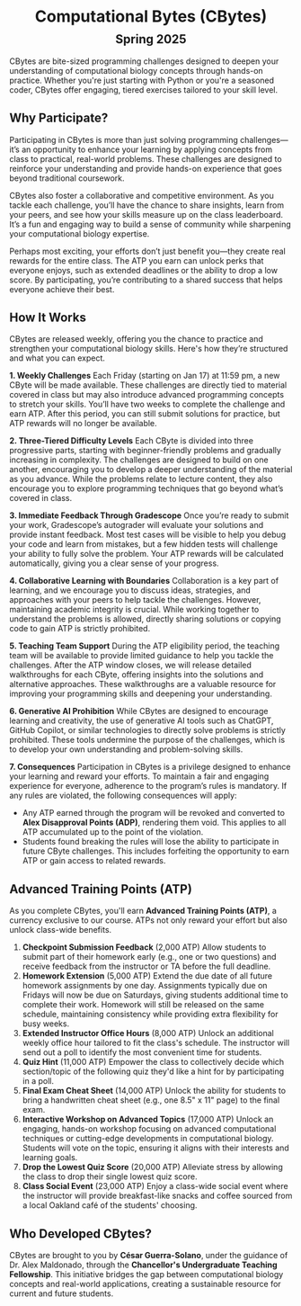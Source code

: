 <h1 style="margin-bottom: 0.4em; text-align: center;">
    <b>Computational Bytes</b> (CBytes)<br>
</h1>
<h2 style="margin-top: 0.0em; text-align: center;">
    Spring 2025
</h2>

CBytes are bite-sized programming challenges designed to deepen your understanding of computational biology concepts through hands-on practice.
Whether you're just starting with Python or you're a seasoned coder, CBytes offer engaging, tiered exercises tailored to your skill level.

## Why Participate?

Participating in CBytes is more than just solving programming challenges—it’s an opportunity to enhance your learning by applying concepts from class to practical, real-world problems.
These challenges are designed to reinforce your understanding and provide hands-on experience that goes beyond traditional coursework.

CBytes also foster a collaborative and competitive environment.
As you tackle each challenge, you’ll have the chance to share insights, learn from your peers, and see how your skills measure up on the class leaderboard.
It’s a fun and engaging way to build a sense of community while sharpening your computational biology expertise.

Perhaps most exciting, your efforts don’t just benefit you—they create real rewards for the entire class.
The ATP you earn can unlock perks that everyone enjoys, such as extended deadlines or the ability to drop a low score.
By participating, you’re contributing to a shared success that helps everyone achieve their best.

## How It Works

CBytes are released weekly, offering you the chance to practice and strengthen your computational biology skills.
Here's how they’re structured and what you can expect.

**1. Weekly Challenges**
Each Friday (starting on Jan 17) at 11:59 pm, a new CByte will be made available.
These challenges are directly tied to material covered in class but may also introduce advanced programming concepts to stretch your skills.
You’ll have two weeks to complete the challenge and earn ATP.
After this period, you can still submit solutions for practice, but ATP rewards will no longer be available.

**2. Three-Tiered Difficulty Levels**
Each CByte is divided into three progressive parts, starting with beginner-friendly problems and gradually increasing in complexity.
The challenges are designed to build on one another, encouraging you to develop a deeper understanding of the material as you advance.
While the problems relate to lecture content, they also encourage you to explore programming techniques that go beyond what’s covered in class.

**3. Immediate Feedback Through Gradescope**
Once you’re ready to submit your work, Gradescope’s autograder will evaluate your solutions and provide instant feedback.
Most test cases will be visible to help you debug your code and learn from mistakes, but a few hidden tests will challenge your ability to fully solve the problem.
Your ATP rewards will be calculated automatically, giving you a clear sense of your progress.

**4. Collaborative Learning with Boundaries**
Collaboration is a key part of learning, and we encourage you to discuss ideas, strategies, and approaches with your peers to help tackle the challenges. However, maintaining academic integrity is crucial.
While working together to understand the problems is allowed, directly sharing solutions or copying code to gain ATP is strictly prohibited.

**5. Teaching Team Support**
During the ATP eligibility period, the teaching team will be available to provide limited guidance to help you tackle the challenges.
After the ATP window closes, we will release detailed walkthroughs for each CByte, offering insights into the solutions and alternative approaches.
These walkthroughs are a valuable resource for improving your programming skills and deepening your understanding.

**6. Generative AI Prohibition**
While CBytes are designed to encourage learning and creativity, the use of generative AI tools such as ChatGPT, GitHub Copilot, or similar technologies to directly solve problems is strictly prohibited.
These tools undermine the purpose of the challenges, which is to develop your own understanding and problem-solving skills.

**7. Consequences**
Participation in CBytes is a privilege designed to enhance your learning and reward your efforts.
To maintain a fair and engaging experience for everyone, adherence to the program’s rules is mandatory.
If any rules are violated, the following consequences will apply:

-   Any ATP earned through the program will be revoked and converted to **Alex Disapproval Points (ADP)**, rendering them void.
    This applies to all ATP accumulated up to the point of the violation.
-   Students found breaking the rules will lose the ability to participate in future CByte challenges.
    This includes forfeiting the opportunity to earn ATP or gain access to related rewards.

## Advanced Training Points (ATP)

As you complete CBytes, you'll earn **Advanced Training Points (ATP)**, a currency exclusive to our course.
ATPs not only reward your effort but also unlock class-wide benefits.

1.  **Checkpoint Submission Feedback** (2,000 ATP)
    Allow students to submit part of their homework early (e.g., one or two questions) and receive feedback from the instructor or TA before the full deadline.
2.  **Homework Extension** (5,000 ATP)
    Extend the due date of all future homework assignments by one day.
    Assignments typically due on Fridays will now be due on Saturdays, giving students additional time to complete their work.
    Homework will still be released on the same schedule, maintaining consistency while providing extra flexibility for busy weeks.
3.  **Extended Instructor Office Hours** (8,000 ATP)
    Unlock an additional weekly office hour tailored to fit the class's schedule.
    The instructor will send out a poll to identify the most convenient time for students.
4.  **Quiz Hint** (11,000 ATP)
    Empower the class to collectively decide which section/topic of the following quiz they'd like a hint for by participating in a poll.
5.  **Final Exam Cheat Sheet** (14,000 ATP)
    Unlock the ability for students to bring a handwritten cheat sheet (e.g., one 8.5" x 11" page) to the final exam.
6.  **Interactive Workshop on Advanced Topics** (17,000 ATP)
    Unlock an engaging, hands-on workshop focusing on advanced computational techniques or cutting-edge developments in computational biology.
    Students will vote on the topic, ensuring it aligns with their interests and learning goals.
7.  **Drop the Lowest Quiz Score** (20,000 ATP)
    Alleviate stress by allowing the class to drop their single lowest quiz score.
8.  **Class Social Event** (23,000 ATP)
    Enjoy a class-wide social event where the instructor will provide breakfast-like snacks and coffee sourced from a local Oakland café of the students' choosing.

## Who Developed CBytes?

CBytes are brought to you by **César Guerra-Solano**, under the guidance of Dr. Alex Maldonado, through the **Chancellor's Undergraduate Teaching Fellowship**.
This initiative bridges the gap between computational biology concepts and real-world applications, creating a sustainable resource for current and future students.
